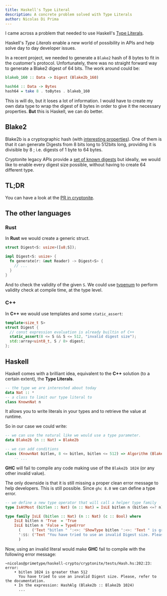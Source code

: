 ```yaml
---
title: Haskell's Type Literal
description: A concrete problem solved with Type Literals
author: Nicolas Di Prima
---
```


I came across a problem that needed to use Haskell's
[Type Literals](//www.stackage.org/haddock/lts-8.5/base-4.9.1.0/GHC-TypeLits.html).

Haskell's _Type Literals_ enable a new world of possibility in APIs and help
solve day to day developer issues.

In a recent project, we needed to generate a `Blake2` hash of 8 bytes to fit in the
customer's protocol. Unfortunately, there was no straight forward way to
generate a Blake2 digest of 64 bits. The work around could be:

```haskell
blakeb_160 :: Data -> Digest (Blake2b_160)

hash64 :: Data -> Bytes
hash64 = take 8 . toBytes . blakeb_160
```

This is will do, but it loses a lot of information. I would have to create my
own data type to wrap the digest of 8 bytes in order to give it the necessary
properties. **But** this is Haskell, we can do better.

## Blake2

Blake2b is a cryptographic hash (with
[interesting properties](//tools.ietf.org/html/rfc7693)). One of them is that
it can generate Digests from 8 bits long to 512bits long, providing it is
divisible by 8 ; i.e. digests of 1 byte to 64 bytes.

Cryptonite legacy APIs provide a [set of known digests](https://www.stackage.org/haddock/lts-8.5/cryptonite-0.21/Crypto-Hash-Algorithms.html#t:Blake2b_512)
but ideally, we would like to enable every digest size possible, without
having to create 64 different type.

## TL;DR

You can have a look at the
[PR in cryptonite](//github.com/haskell-crypto/cryptonite/pull/140).

## The other languages

### Rust

In **Rust** we would create a generic struct.

```rust
struct Digest<S: usize>([u8;S]);

impl Digest<S: usize> {
  fn generate(r: &mut Reader) -> Digest<S> {
    // ...
  }
}
```

And to check the validity of the given `S`. We could use
[typenum](http://paholg.com/typenum/typenum/index.html) to perform validity
check at compile time, at the type level.

### C++

In **C++** we would use templates and some `static_assert`:

```c++
template<size_t S>
struct Digest {
  // const expression evaluation is already builtin of C++
  static_assert(8 <= S && S <= 512, "invalid digest size");
  std::array<uint8_t, S / 8> digest;
};
```

## Haskell

Haskell comes with a brilliant idea, equivalent to the **C++** solution (to
a certain extent), the **Type Literals**.

```haskell
-- the type we are interested about today
data Nat :: *
-- a class to limit our type literal to
class KnownNat n
```

It allows you to write literals in your types and to
retrieve the value at runtime.

So in our case we could write:

```haskell
-- we can use the natural like we would use a type parameter.
data Blake2b (n :: Nat) = Blake2b

-- we can add conditions
class (KnownNat bitlen, 8 <= bitlen, bitlen <= 512) => Algorithm (Blake2b bitlen) where
    -- ...
```

**GHC** will fail to compile any code making use of the `Blake2b 1024` (or any
other invalid value).

The only downside is that it is still missing a proper clean error message to
help developers. This is still possible. Since `ghc 8.0` we can define a
type error.

```haskell
-- we define a new type operator that will call a helper type family
type IsAtMost (bitlen :: Nat) (n :: Nat) = IsLE bitlen n (bitlen <=? n) ~ 'True

type family IsLE (bitlen :: Nat) (n :: Nat) (c :: Bool) where
    IsLE bitlen n 'True  = 'True
    IsLE bitlen n 'False = TypeError
      (     ('Text "bitlen " ':<>: 'ShowType bitlen ':<>: 'Text " is greater than " ':<>: 'ShowType n)
      ':$$: ('Text "You have tried to use an invalid Digest size. Please, refer to the documentation.")
      )
```

Now, using an invalid literal would make **GHC** fail to compile with the
following error message:

```
~nicolas@primetype/haskell-crypto/cryptonite/tests/Hash.hs:202:23: error:
    • bitlen 1024 is greater than 512
      You have tried to use an invalid Digest size. Please, refer to the documentation.
    • In the expression: HashAlg (Blake2b :: Blake2b 1024)
      ...
```

